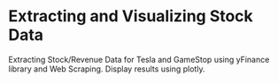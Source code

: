 # Extracting and Visualizing Stock Data

Extracting Stock/Revenue Data for Tesla and GameStop using yFinance library and Web Scraping.
Display results using plotly.
